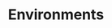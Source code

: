 ---
title: Environments
excerpt: ''
deprecated: false
hidden: true
metadata:
  title: ''
  description: ''
  robots: index
next:
  description: ''
---